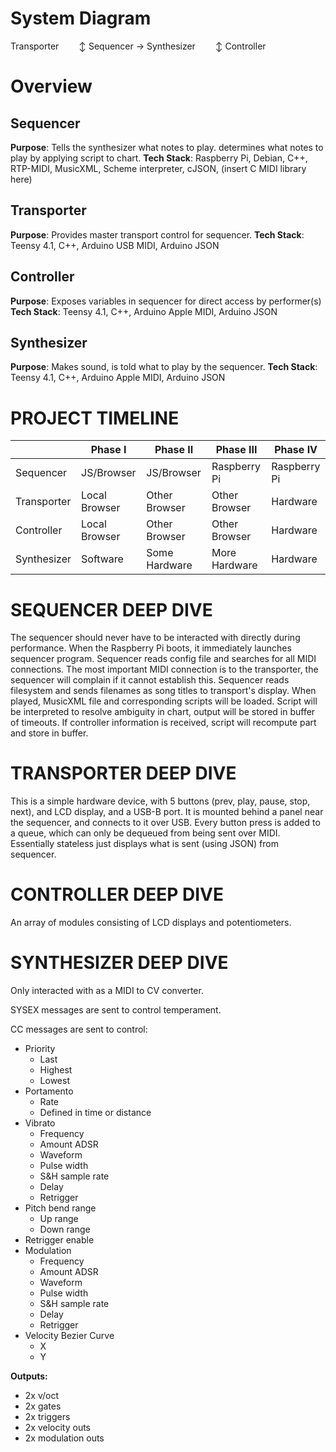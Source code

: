 # System Diagram
Transporter
&emsp;&emsp;↕
Sequencer → Synthesizer
&emsp;&emsp;↕
Controller

# Overview
## Sequencer
**Purpose**: Tells the synthesizer what notes to play. determines what notes to play by applying script to chart.
**Tech Stack**: Raspberry Pi, Debian, C++, RTP-MIDI, MusicXML, Scheme interpreter, cJSON, (insert C MIDI library here)
 ## Transporter
**Purpose**: Provides master transport control for sequencer. 
**Tech Stack**: Teensy 4.1, C++, Arduino USB MIDI, Arduino JSON
 ## Controller
**Purpose**: Exposes variables in sequencer for direct access by performer(s)
**Tech Stack**: Teensy 4.1, C++, Arduino Apple MIDI, Arduino JSON
## Synthesizer
**Purpose**: Makes sound, is told what to play by the sequencer.
**Tech Stack**: Teensy 4.1, C++, Arduino Apple MIDI, Arduino JSON

# PROJECT TIMELINE
|            |Phase I      |Phase II     |Phase III    |Phase IV    |
|------------|-------------|-------------|-------------|------------|
|Sequencer   |JS/Browser   |JS/Browser   |Raspberry Pi |Raspberry Pi|
|Transporter |Local Browser|Other Browser|Other Browser|Hardware    |
|Controller  |Local Browser|Other Browser|Other Browser|Hardware    |
|Synthesizer |Software     |Some Hardware|More Hardware|Hardware    |

# SEQUENCER DEEP DIVE
The sequencer should never have to be interacted with directly during performance.
When the Raspberry Pi boots, it immediately launches sequencer program.
Sequencer reads config file and searches for all MIDI connections.
The most important MIDI connection is to the transporter, the sequencer will complain if it cannot establish this.
Sequencer reads filesystem and sends filenames as song titles to transport's display.
When played, MusicXML file and corresponding scripts will be loaded.
Script will be interpreted to resolve ambiguity in chart, output will be stored in buffer of timeouts.
If controller information is received, script will recompute part and store in buffer.

# TRANSPORTER DEEP DIVE
This is a simple hardware device, with 5 buttons (prev, play, pause, stop, next), and LCD display, and a USB-B port.
It is mounted behind a panel near the sequencer, and connects to it over USB.
Every button press is added to a queue, which can only be dequeued from being sent over MIDI.
Essentially stateless just displays what is sent (using JSON) from sequencer.

# CONTROLLER DEEP DIVE
An array of modules consisting of LCD displays and potentiometers.

# SYNTHESIZER DEEP DIVE

Only interacted with as a MIDI to CV converter.

SYSEX messages are sent to control temperament.

CC messages are sent to control:
- Priority
	- Last
	- Highest
	- Lowest
- Portamento
	- Rate
	- Defined in time or distance
- Vibrato
	- Frequency
	- Amount ADSR
	- Waveform
	- Pulse width
	- S&H sample rate
	- Delay  
	- Retrigger
- Pitch bend range
	- Up range
	- Down range
- Retrigger enable
- Modulation 
	- Frequency  
	- Amount ADSR  
	- Waveform  
	- Pulse width  
	- S&H sample rate  
	- Delay
	- Retrigger
- Velocity Bezier Curve
	- X
	- Y

**Outputs:**
- 2x v/oct
- 2x gates
- 2x triggers
- 2x velocity outs
- 2x modulation outs
